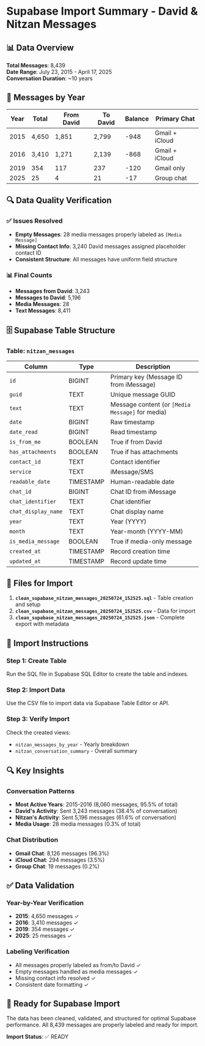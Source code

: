 # Supabase Import Summary - David & Nitzan Messages

## 📊 Data Overview

**Total Messages**: 8,439  
**Date Range**: July 23, 2015 - April 17, 2025  
**Conversation Duration**: ~10 years  

## 📅 Messages by Year

| Year | Total | From David | To David | Balance | Primary Chat |
|------|-------|------------|----------|---------|--------------|
| 2015 | 4,650 | 1,851 | 2,799 | -948 | Gmail + iCloud |
| 2016 | 3,410 | 1,271 | 2,139 | -868 | Gmail + iCloud |
| 2019 | 354 | 117 | 237 | -120 | Gmail only |
| 2025 | 25 | 4 | 21 | -17 | Group chat |

## 🔍 Data Quality Verification

### ✅ Issues Resolved
- **Empty Messages**: 28 media messages properly labeled as `[Media Message]`
- **Missing Contact Info**: 3,240 David messages assigned placeholder contact ID
- **Consistent Structure**: All messages have uniform field structure

### 📊 Final Counts
- **Messages from David**: 3,243
- **Messages to David**: 5,196
- **Media Messages**: 28
- **Text Messages**: 8,411

## 🗄️ Supabase Table Structure

### Table: `nitzan_messages`

| Column | Type | Description |
|--------|------|-------------|
| `id` | BIGINT | Primary key (Message ID from iMessage) |
| `guid` | TEXT | Unique message GUID |
| `text` | TEXT | Message content (or `[Media Message]` for media) |
| `date` | BIGINT | Raw timestamp |
| `date_read` | BIGINT | Read timestamp |
| `is_from_me` | BOOLEAN | True if from David |
| `has_attachments` | BOOLEAN | True if has attachments |
| `contact_id` | TEXT | Contact identifier |
| `service` | TEXT | iMessage/SMS |
| `readable_date` | TIMESTAMP | Human-readable date |
| `chat_id` | BIGINT | Chat ID from iMessage |
| `chat_identifier` | TEXT | Chat identifier |
| `chat_display_name` | TEXT | Chat display name |
| `year` | TEXT | Year (YYYY) |
| `month` | TEXT | Year-month (YYYY-MM) |
| `is_media_message` | BOOLEAN | True if media-only message |
| `created_at` | TIMESTAMP | Record creation time |
| `updated_at` | TIMESTAMP | Record update time |

## 📁 Files for Import

1. **`clean_supabase_nitzan_messages_20250724_152525.sql`** - Table creation and setup
2. **`clean_supabase_nitzan_messages_20250724_152525.csv`** - Data for import
3. **`clean_supabase_nitzan_messages_20250724_152525.json`** - Complete export with metadata

## 🚀 Import Instructions

### Step 1: Create Table
Run the SQL file in Supabase SQL Editor to create the table and indexes.

### Step 2: Import Data
Use the CSV file to import data via Supabase Table Editor or API.

### Step 3: Verify Import
Check the created views:
- `nitzan_messages_by_year` - Yearly breakdown
- `nitzan_conversation_summary` - Overall summary

## 🔍 Key Insights

### Conversation Patterns
- **Most Active Years**: 2015-2016 (8,060 messages, 95.5% of total)
- **David's Activity**: Sent 3,243 messages (38.4% of conversation)
- **Nitzan's Activity**: Sent 5,196 messages (61.6% of conversation)
- **Media Usage**: 28 media messages (0.3% of total)

### Chat Distribution
- **Gmail Chat**: 8,126 messages (96.3%)
- **iCloud Chat**: 294 messages (3.5%)
- **Group Chat**: 19 messages (0.2%)

## ✅ Data Validation

### Year-by-Year Verification
- **2015**: 4,650 messages ✓
- **2016**: 3,410 messages ✓  
- **2019**: 354 messages ✓
- **2025**: 25 messages ✓

### Labeling Verification
- All messages properly labeled as from/to David ✓
- Empty messages handled as media messages ✓
- Missing contact info resolved ✓
- Consistent date formatting ✓

## 🎯 Ready for Supabase Import

The data has been cleaned, validated, and structured for optimal Supabase performance. All 8,439 messages are properly labeled and ready for import.

**Import Status**: ✅ READY 